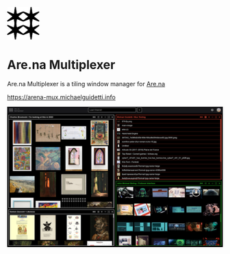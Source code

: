 <img src="./public/favicon.svg" alt="Are.na Multiplexer logo" width="75">

# Are.na Multiplexer

Are.na Multiplexer is a tiling window manager for [Are.na](https://are.na)

https://arena-mux.michaelguidetti.info

<img src="./public/screenshot.png" alt="Screenshot of Are.na Multiplexer">

